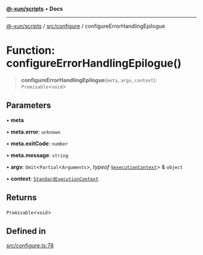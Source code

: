 [**@-xun/scripts**](../../../README.md) • **Docs**

***

[@-xun/scripts](../../../README.md) / [src/configure](../README.md) / configureErrorHandlingEpilogue

# Function: configureErrorHandlingEpilogue()

> **configureErrorHandlingEpilogue**(`meta`, `argv`, `context`): `Promisable`\<`void`\>

## Parameters

• **meta**

• **meta.error**: `unknown`

• **meta.exitCode**: `number`

• **meta.message**: `string`

• **argv**: `Omit`\<`Partial`\<`Arguments`\>, *typeof* [`$executionContext`](../variables/$executionContext.md)\> & `object`

• **context**: [`StandardExecutionContext`](../../../lib/@-xun/cli-utils/extensions/type-aliases/StandardExecutionContext.md)

## Returns

`Promisable`\<`void`\>

## Defined in

[src/configure.ts:78](https://github.com/Xunnamius/xscripts/blob/ce701f3d57da9f82ee0036320bc62d5c51233011/src/configure.ts#L78)
